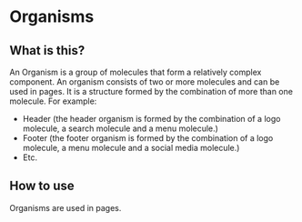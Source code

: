 # Organisms

## What is this?

An Organism is a group of molecules that form a relatively complex component.
An organism consists of two or more molecules and can be used in pages.
It is a structure formed by the combination of more than one molecule. For example:

-   Header (the header organism is formed by the combination of a logo molecule, a search molecule and a menu molecule.)
-   Footer (the footer organism is formed by the combination of a logo molecule, a menu molecule and a social media molecule.)
-   Etc.

## How to use

Organisms are used in pages.
